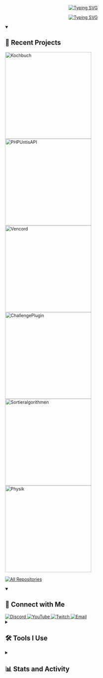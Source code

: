 <p align="center">
    <a href="#">
        <img src="https://readme-typing-svg.demolab.com?font=Monocraft&size=16&duration=1&pause=1000&color=00C853&center=true&height=20&vCenter=true&width=435&lines=Leon+Marcel+Rabe+%7C+Leon_lp9" alt="Typing SVG">
    </a>
</p>

<p align="center">
    <a href="#">
        <img src="https://readme-typing-svg.demolab.com?font=Monocraft&pause=1000&height=24&vCenter=true&color=00C853&width=467&lines=Hello!+I+am+Leon,+a+tech+enthusiast!;Software+developer+%26+problem+solver;Welcome+to+my+GitHub+profile!;Feel+free+to+look+around!" alt="Typing SVG">
    </a>
</p>

<details open> 
    <summary><h2>🌟 Recent Projects</h2></summary>
    <a href="https://github.com/Leonlp9/Kochbuch">
       <img width="278" src="https://denvercoder1-github-readme-stats.vercel.app/api/pin/?username=Leonlp9&repo=Kochbuch&theme=react&bg_color=1F222E&title_color=00C853&hide_border=true&icon_color=8BC34A&show_icons=false" alt="Kochbuch">
    </a>
    <a href="https://github.com/Leonlp9/PHPUntisAPI">
       <img width="278" src="https://denvercoder1-github-readme-stats.vercel.app/api/pin/?username=Leonlp9&repo=PHPUntisAPI&theme=react&bg_color=1F222E&title_color=00C853&hide_border=true&icon_color=8BC34A&show_icons=false" alt="PHPUntisAPI">
    </a>
    <a href="https://github.com/Leonlp9/Vencord">
       <img width="278" src="https://denvercoder1-github-readme-stats.vercel.app/api/pin/?username=Leonlp9&repo=Vencord&theme=react&bg_color=1F222E&title_color=00C853&hide_border=true&icon_color=8BC34A&show_icons=false" alt="Vencord">
    </a>
    <a href="https://github.com/Leonlp9/ChallengePlugin">
       <img width="278" src="https://denvercoder1-github-readme-stats.vercel.app/api/pin/?username=Leonlp9&repo=ChallengePlugin&theme=react&bg_color=1F222E&title_color=00C853&hide_border=true&icon_color=8BC34A&show_icons=false" alt="ChallengePlugin">
    </a>
    <a href="https://github.com/Leonlp9/Sortieralgorithmen">
       <img width="278" src="https://denvercoder1-github-readme-stats.vercel.app/api/pin/?username=Leonlp9&repo=Sortieralgorithmen&theme=react&bg_color=1F222E&title_color=00C853&hide_border=true&icon_color=8BC34A&show_icons=false" alt="Sortieralgorithmen">
    </a>
    <a href="https://github.com/Leonlp9/Physik">
       <img width="278" src="https://denvercoder1-github-readme-stats.vercel.app/api/pin/?username=Leonlp9&repo=Physik&theme=react&bg_color=1F222E&title_color=00C853&hide_border=true&icon_color=8BC34A&show_icons=false" alt="Physik">
    </a>

<a href="https://github.com/Leonlp9?tab=repositories&sort=stargazers"><img alt="All Repositories" title="All Repositories" src="https://custom-icon-badges.demolab.com/badge/-Click%20Here%20For%20All%20My%20Repos-1F222E?style=for-the-badge&logoColor=white&logo=repo"/></a>
</details>

<details open> 
    <summary><h2>🤝 Connect with Me</h2></summary>
    <a href="https://discordapp.com/users/480290233032769536">
        <img alt="Discord" src="https://img.shields.io/badge/Discord-5865F2.svg?logo=discord&logoColor=white&style=for-the-badge"/>
    </a>
    <a href="https://www.youtube.com/@Leon_lp9">
        <img alt="YouTube" src="https://img.shields.io/badge/YouTube-FF0000.svg?logo=youtube&logoColor=white&style=for-the-badge"/>
    </a>
    <a href="https://www.twitch.tv/leon_lp9">
        <img alt="Twitch" src="https://img.shields.io/badge/Twitch-9146FF.svg?logo=twitch&logoColor=white&style=for-the-badge"/>
    </a>
    <a href="mailto:leon.marcel.rabe@gmail.com">
        <img alt="Email" src="https://img.shields.io/badge/Email-D14836.svg?logo=gmail&logoColor=white&style=for-the-badge"/>
    </a>
</details>

<details>
    <summary><h2>🛠️ Tools I Use</h2></summary>
        <h3>👨‍💻 Programming and Markup Languages</h3>
        <p>
            <a href="#"><img alt="C#" src="https://img.shields.io/badge/-C%23-239120?logo=c-sharp&logoColor=white"></a>
            <a href="#"><img alt="Java" src="https://img.shields.io/badge/-Java-007396?logo=java&logoColor=white"></a>
            <a href="#"><img alt="JavaScript" src="https://img.shields.io/badge/-JavaScript-F7DF1E?logo=javascript&logoColor=black"></a>
            <a href="#"><img alt="Python" src="https://img.shields.io/badge/-Python-3776AB?logo=python&logoColor=white"></a>
            <a href="#"><img alt="TypeScript" src="https://img.shields.io/badge/-TypeScript-3178C6?logo=typescript&logoColor=white"></a>
            <a href="#"><img alt="HTML5" src="https://img.shields.io/badge/-HTML5-E34F26?logo=html5&logoColor=white"></a>
            <a href="#"><img alt="CSS3" src="https://img.shields.io/badge/-CSS3-1572B6?logo=css3&logoColor=white"></a>
            <a href="#"><img alt="PHP" src="https://img.shields.io/badge/-PHP-777BB4?logo=php&logoColor=white"></a>
            <a href="#"><img alt="SQL" src="https://img.shields.io/badge/-SQL-4479A1?logo=postgresql&logoColor=white"></a>
            <a href="#"><img alt="Markdown" src="https://img.shields.io/badge/-Markdown-000000?logo=markdown&logoColor=white"></a>
            <a href="#"><img alt="JSON" src="https://img.shields.io/badge/-JSON-5E5C5C?logo=json&logoColor=white"></a>
            <a href="#"><img alt="XML" src="https://img.shields.io/badge/-XML-8A2BE2?logo=xml&logoColor=white"></a>
        </p>
        <h3>🧰 Frameworks and Libraries</h3>
        <p>
            <a href="#"><img alt="Arduino" src="https://img.shields.io/badge/-Arduino-00979D?logo=Arduino&logoColor=white"></a>
            <a href="#"><img alt="Bootstrap" src="https://img.shields.io/badge/-Bootstrap-7952B3?logo=bootstrap&logoColor=white"></a>
            <a href="#"><img alt="Node.js" src="https://img.shields.io/badge/-Node.js-339933?logo=node.js&logoColor=white"></a>
            <a href="#"><img alt="Node-RED" src="https://img.shields.io/badge/-Node--RED-8F0000?logo=nodered&logoColor=white"></a>
        </p>
        <h3>🗄️ Databases and Cloud Hosting</h3>
        <p>
            <a href="#"><img alt="GitHub Pages" src="https://img.shields.io/badge/GitHub%20Pages-327FC7.svg?logo=github&logoColor=white"></a>
            <a href="#"><img alt="MySQL" src="https://img.shields.io/badge/MySQL-00f.svg?logo=mysql&logoColor=white"></a>
            <a href="#"><img alt="Linux" src="https://img.shields.io/badge/Linux-FCC624?logo=linux&logoColor=black"></a>
        </p>
        <h3>💻 Software and Tools</h3>
        <p>
            <a href="#"><img alt="IntelliJ IDEA" src="https://img.shields.io/badge/IntelliJ%20IDEA-DD7A2A.svg?logo=intellij-idea&logoColor=white"></a>
            <a href="#"><img alt="PhpStorm" src="https://img.shields.io/badge/PhpStorm-C43DFF.svg?logo=phpstorm&logoColor=white"></a>
            <a href="#"><img alt="PyCharm" src="https://img.shields.io/badge/PyCharm-2DFF88.svg?logo=pycharm&logoColor=white"></a>
            <a href="#"><img alt="Rider" src="https://img.shields.io/badge/Rider-C66E5C.svg?logo=rider&logoColor=white"></a>
            <a href="#"><img alt="Visual Studio Code" src="https://img.shields.io/badge/Visual%20Studio%20Code-007ACC.svg?logo=visual-studio-code&logoColor=white"></a>
            <a href="#"><img alt="Discord" src="https://img.shields.io/badge/-Discord-5865F2.svg?logo=discord&logoColor=white"></a>
            <a href="#"><img alt="Git" src="https://img.shields.io/badge/Git-F05033.svg?logo=git&logoColor=white"></a>
            <a href="#"><img alt="GitHub" src="https://img.shields.io/badge/GitHub-181717.svg?logo=github&logoColor=white"></a>
        </p>
</details>

<details> 
  <summary><h2>📊 Stats and Activity</h2></summary>

<h3>🔥 Streak Stats</h3>
<p>
    <a href="https://github.com/DenverCoder1/github-readme-streak-stats">
        <img title="🔥 Get streak stats for your profile at git.io/streak-stats" alt="Leon_lp9's streak" src="https://github-readme-streak-stats-eight.vercel.app/?user=Leonlp9&theme=monokai-metallian&hide_border=true&short_numbers=true&ring=00C853&fire=FFD700&currStreakNum=FFD700&sideNums=FFFFFF&currStreakLabel=00C853&sideLabels=00C853&card_width=400" />
        <img title="🔥 Get streak stats for your profile at git.io/streak-stats" alt="Leon_lp9's streak" src="https://github-readme-streak-stats-eight.vercel.app/?user=Leonlp9&theme=monokai-metallian&hide_border=true&short_numbers=true&ring=00C853&fire=FFD700&currStreakNum=FFD700&sideNums=FFFFFF&currStreakLabel=00C853&sideLabels=00C853&mode=weekly&hide_total_contributions=true&card_width=400" />
    </a>
</p>

<h3>💻 GitHub Profile Stats</h3>

<a href="https://github.com/anuraghazra/github-readme-stats"><img alt="Leon_lp9's Github Stats" src="https://denvercoder1-github-readme-stats.vercel.app/api/?username=Leonlp9&show_icons=true&include_all_commits=true&count_private=true&theme=react&hide_border=true&bg_color=1F222E&title_color=00C853&icon_color=8BC34A" height="192px"/></a>
<a href="https://github.com/anuraghazra/github-readme-stats"><img alt="Leon_lp9's Top Languages" src="https://denvercoder1-github-readme-stats.vercel.app/api/top-langs/?username=Leonlp9&langs_count=8&layout=compact&theme=react&hide_border=true&bg_color=1F222E&title_color=00C853&icon_color=8BC34A&hide=Jupyter%20Notebook,Roff" height="192px"/></a>
<br/>

<b>Note:</b> Top languages is only a metric of the languages my public code consists of and doesn't reflect experience or skill level.

<a href="https://github.com/ashutosh00710/github-readme-activity-graph"><img alt="Leon_lp9's Activity Graph" src="https://github-readme-activity-graph.vercel.app/graph/?username=Leonlp9&bg_color=1F222E&color=8BC34A&line=00C853&point=FFFFFF&hide_border=true" /></a>
</details>
